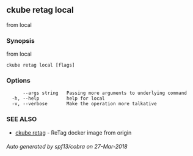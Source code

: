 ## ckube retag local

from local

### Synopsis

from local

```
ckube retag local [flags]
```

### Options

```
      --args string   Passing more arguments to underlying command
  -h, --help          help for local
  -v, --verbose       Make the operation more talkative
```

### SEE ALSO

* [ckube retag](ckube_retag.md)	 - ReTag docker image from origin

###### Auto generated by spf13/cobra on 27-Mar-2018

